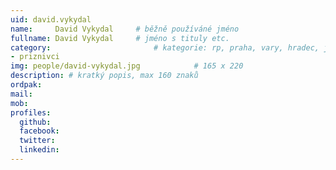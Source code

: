 ```yaml
---
uid: david.vykydal
name:     David Vykydal  	# běžně používáné jméno
fullname: David Vykydal 	# jméno s tituly etc.
category:                 		# kategorie: rp, praha, vary, hradec, jmk, senat
- priznivci
img: people/david-vykydal.jpg            # 165 x 220
description: # kratký popis, max 160 znaků
ordpak: 
mail:
mob:
profiles:
  github:
  facebook: 
  twitter:
  linkedin:
---
```

